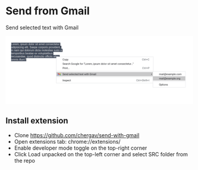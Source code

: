 # Send from Gmail

Send selected text with Gmail

![screenshot](https://raw.githubusercontent.com/chergav/send-with-gmail/master/docs/screenshot.png)

## Install extension

* Clone https://github.com/chergav/send-with-gmail
* Open extensions tab: chrome://extensions/
* Enable developer mode toggle on the top-right corner
* Click Load unpacked on the top-left corner and select SRC folder from the repo